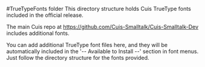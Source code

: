 #TrueTypeFonts folder
This directory structure holds Cuis TrueType fonts included in the official release.

The main Cuis repo at https://github.com/Cuis-Smalltalk/Cuis-Smalltalk-Dev includes additional fonts.

You can add additional TrueType font files here, and they will be automatically included in the '-- Available to Install --' section in font menus. Just follow the directory structure for the fonts provided.